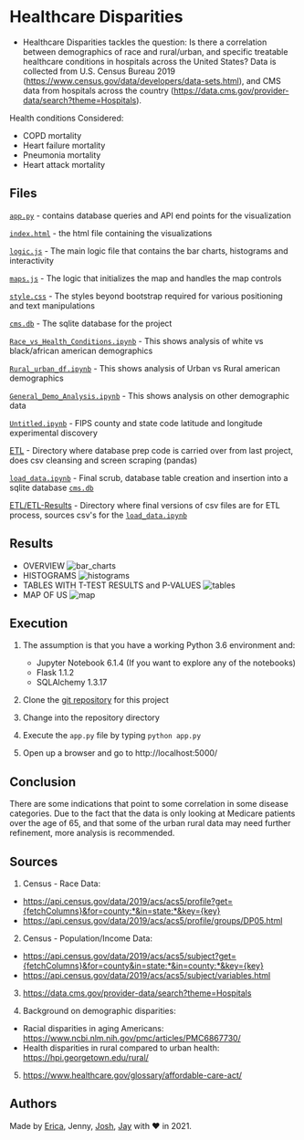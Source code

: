 # Healthcare Disparities

- Healthcare Disparities tackles the question: Is there a correlation between demographics of race and rural/urban, and specific treatable healthcare conditions in hospitals across the United States? Data is collected from U.S. Census Bureau 2019 (https://www.census.gov/data/developers/data-sets.html), and CMS data from hospitals across the country (https://data.cms.gov/provider-data/search?theme=Hospitals).

Health conditions Considered: 
  - COPD mortality
  - Heart failure mortality
  - Pneumonia mortality
  - Heart attack mortality

## Files

[`app.py`](app.py) - contains database queries and API end points for the visualization

[`index.html`](template/index.html) - the html file containing the visualizations

[`logic.js`](static/js/logic.js) - The main logic file that contains the bar charts, histograms and interactivity

[`maps.js`](static/js/maps.js) - The logic that initializes the map and handles the map controls

[`style.css`](static/css/style.css) - The styles beyond bootstrap required for various positioning and text manipulations

[`cms.db`](static/data) - The sqlite database for the project

[`Race_vs_Health_Conditions.ipynb`](Analysis/Race_vs_Health_Conditions.ipynb) - This shows analysis of white vs black/african american demographics

[`Rural_urban_df.ipynb`](Analysis/Rural_urban_df.ipynb) - This shows analysis of Urban vs Rural american demographics

[`General_Demo_Analysis.ipynb`](Analysis/General_Demo_Analysis.ipynb) - This shows analysis on other demographic data

[`Untitled.ipynb`](Analysis/Unititled.ipynb) - FIPS county and state code latitude and longitude experimental discovery

[ETL](ETL/) - Directory where database prep code is carried over from last project, does csv cleansing and screen scraping (pandas)

[`load_data.ipynb`](ETL/load_data.ipynb) - Final scrub, database table creation and insertion into a sqlite database [`cms.db`](static/data)

[ETL/ETL-Results](ETL/ETL-Results) - Directory where final versions of csv files are for ETL process, sources csv's for the [`load_data.ipynb`](ETL/load_data.ipynb)

## Results
 - OVERVIEW
 ![bar_charts](https://user-images.githubusercontent.com/71193081/107468087-36592400-6b1c-11eb-87f7-02eeb177e532.JPG)
  - HISTOGRAMS
  ![histograms](https://user-images.githubusercontent.com/71193081/107468163-5d175a80-6b1c-11eb-8118-c4d67896f207.JPG)
   - TABLES WITH T-TEST RESULTS and P-VALUES
   ![tables](https://user-images.githubusercontent.com/71193081/107468305-8f28bc80-6b1c-11eb-9464-0c751ef20457.JPG)
   - MAP OF US
   ![map](https://user-images.githubusercontent.com/71193081/107468295-8afc9f00-6b1c-11eb-823f-8e3e4e0c336c.JPG)

## Execution

1. The assumption is that you have a working Python 3.6 environment and:

   - Jupyter Notebook 6.1.4 (If you want to explore any of the notebooks)
   - Flask 1.1.2
   - SQLAlchemy 1.3.17

1. Clone the [git repository](https://github.com/fisher1916/healthcare-disparities) for this project
1. Change into the repository directory
1. Execute the `app.py` file by typing `python app.py`
1. Open up a browser and go to http://localhost:5000/

## Conclusion
There are some indications that point to some correlation in some disease categories. Due to the fact that the data is only looking at Medicare patients over the age of 65, and that some of the urban rural data may need further refinement, more analysis is recommended.

## Sources
1. Census - Race Data:

 - https://api.census.gov/data/2019/acs/acs5/profile?get={fetchColumns}&for=county:*&in=state:*&key={key}
 - https://api.census.gov/data/2019/acs/acs5/profile/groups/DP05.html
 
2. Census - Population/Income Data:

 - https://api.census.gov/data/2019/acs/acs5/subject?get={fetchColumns}&for=county&in=state:*&in=county:*&key={key}
 - https://api.census.gov/data/2019/acs/acs5/subject/variables.html
 
3. https://data.cms.gov/provider-data/search?theme=Hospitals

4. Background on demographic disparities:

  - Racial disparities in aging Americans: https://www.ncbi.nlm.nih.gov/pmc/articles/PMC6867730/
  - Health disparities in rural compared to urban health: https://hpi.georgetown.edu/rural/ 

5. https://www.healthcare.gov/glossary/affordable-care-act/

## Authors

Made by [Erica](https://www.linkedin.com/in/ericafisher1), Jenny, [Josh](https://www.linkedin.com/in/josh-gonzalez-williams-7aa9a31b0/), [Jay](https://www.linkedin.com/in/jay-hastings-techy/) with :heart: in 2021.
